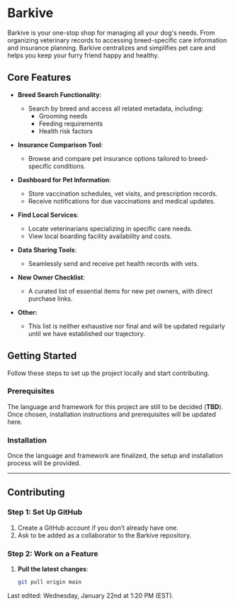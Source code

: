 # Barkive

Barkive is your one-stop shop for managing all your dog's needs. From organizing veterinary records to accessing breed-specific care information and insurance planning. Barkive centralizes and simplifies pet care and helps you keep your furry friend happy and healthy. 

## **Core Features**  

- **Breed Search Functionality**:
  - Search by breed and access all related metadata, including:
    - Grooming needs
    - Feeding requirements
    - Health risk factors  

- **Insurance Comparison Tool**:
  - Browse and compare pet insurance options tailored to breed-specific conditions.  

- **Dashboard for Pet Information**:
  - Store vaccination schedules, vet visits, and prescription records.
  - Receive notifications for due vaccinations and medical updates.  

- **Find Local Services**:
  - Locate veterinarians specializing in specific care needs.
  - View local boarding facility availability and costs.  

- **Data Sharing Tools**:  
  - Seamlessly send and receive pet health records with vets.  

- **New Owner Checklist**:  
  - A curated list of essential items for new pet owners, with direct purchase links.
     
- **Other:**
  - This list is neither exhaustive nor final and will be updated regularly until we have established our trajectory.

## Getting Started
Follow these steps to set up the project locally and start contributing.

### Prerequisites
The language and framework for this project are still to be decided (**TBD**). Once chosen, installation instructions and prerequisites will be updated here.

### Installation
Once the language and framework are finalized, the setup and installation process will be provided.

---

## Contributing
### Step 1: Set Up GitHub
1. Create a GitHub account if you don’t already have one.
2. Ask to be added as a collaborator to the Barkive repository.

### Step 2: Work on a Feature
1. **Pull the latest changes**:
   ```bash
   git pull origin main
   ```

Last edited: Wednesday, January 22nd at 1:20 PM (EST).
